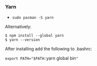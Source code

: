 ### Yarn

- `sudo pacman -S yarn`

Alternatively: 

```
$ npm install --global yarn
$ yarn --version
```

After installing add the following to .bashrc:

`export PATH="$PATH:`yarn global bin`"`
